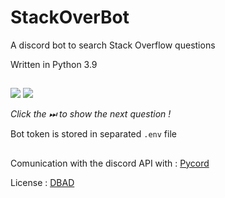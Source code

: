 # StackOverBot

A discord bot to search Stack Overflow questions

Written in Python 3.9

##
![](https://i.ibb.co/Z1pZS4H/image-2022-05-07-002336255.png)
![](https://i.ibb.co/PG68bZm/image-2022-05-07-002807207.png)

*Click the ⏭ to show the next question !*

Bot token is stored in separated `.env` file

##
Comunication with the discord API with : [Pycord](https://github.com/Pycord-Development/pycord)

License : [DBAD](https://github.com/philsturgeon/dbad)
